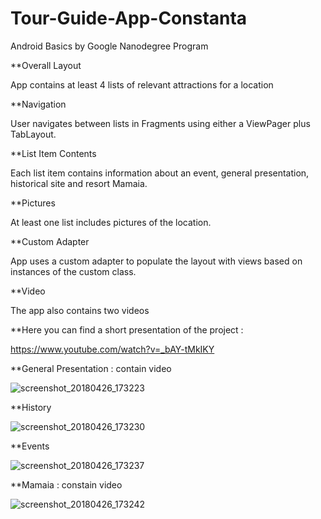 # Tour-Guide-App-Constanta
Android Basics by Google Nanodegree Program

**Overall Layout

App contains at least 4 lists of relevant attractions for a location

**Navigation

User navigates between lists in Fragments using either a ViewPager plus TabLayout.

**List Item Contents

Each list item contains information about an event, general presentation, historical site and resort Mamaia.

**Pictures

At least one list includes pictures of the location.

**Custom Adapter

App uses a custom adapter to populate the layout with views based on instances of the custom class.

**Video

The app also contains two videos

**Here you can find a short presentation of the project :

https://www.youtube.com/watch?v=_bAY-tMkIKY

**General Presentation : contain video 

![screenshot_20180426_173223](https://user-images.githubusercontent.com/35422422/39312954-6c82e3bc-4979-11e8-99d5-176e0b63f8d2.png)

**History 

![screenshot_20180426_173230](https://user-images.githubusercontent.com/35422422/39312956-6ea99b5e-4979-11e8-9892-4c277091d8ad.png)

**Events

![screenshot_20180426_173237](https://user-images.githubusercontent.com/35422422/39312960-70de84fc-4979-11e8-971f-b8c53ffe00be.png)

**Mamaia : constain video 

![screenshot_20180426_173242](https://user-images.githubusercontent.com/35422422/39312961-74051e66-4979-11e8-8eee-a8c92a778de2.png)
